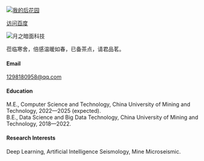 



[![我的后花园](https://img.shields.io/badge/GitHub-senli1073-4078c0?style=for-the-badge&logo=github)](https://github.com/senli1073)

[访问百度](https://www.baidu.com "百度首页")

![月之暗面科技](https://img.shields.io/badge/GitHub-senli1073-4078c0?style=for-the-badge&logo=github "公司标志")

莅临寒舍，倍感温暖如春，已备茶点，请君品茗。


#### Email
1298180958@qq.com

#### Education
M.E., Computer Science and Technology, China University of Mining and Technology, 2022—2025 (expected).\
B.E., Data Science and Big Data Technology, China University of Mining and Technology, 2018—2022.

#### Research Interests
Deep Learning, Artificial Intelligence Seismology, Mine Microseismic.


